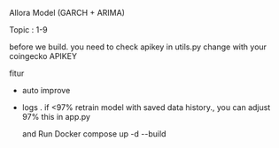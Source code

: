 Allora Model (GARCH + ARIMA)

Topic : 1-9

before we build. you need to check apikey in utils.py change with your coingecko APIKEY

fitur
- auto improve
- logs . if <97% retrain model with saved data history., you can adjust 97% this in app.py

  and Run
  Docker compose up -d --build
  
